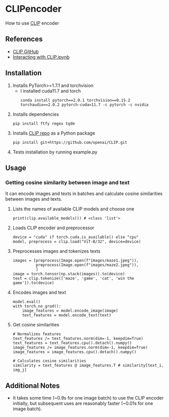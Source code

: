 # CLIPencoder
How to use [CLIP](https://openai.com/index/clip/) encoder    

## References
* [CLIP GitHub](https://github.com/openai/CLIP)
* [Interacting with CLIP.ipynb](https://colab.research.google.com/github/openai/clip/blob/master/notebooks/Interacting_with_CLIP.ipynb#scrollTo=eFxgLV5HAEEw)


## Installation
1. Installs PyTorch>=1.7.1 and torchvision
    * I installed cuda11.7 and torch
        ```
        conda install pytorch==2.0.1 torchvision==0.15.2 torchaudio==2.0.2 pytorch-cuda=11.7 -c pytorch -c nvidia
        ```
2. Installs dependencies
    ```
    pip install ftfy regex tqdm
    ```
3. Installs [CLIP repo](https://github.com/openai/CLIP) as a Python package
    ```
    pip install git+https://github.com/openai/CLIP.git
    ```
4. Tests installation by running example.py

## Usage
### Getting cosine similarity between image and text
It can encode images and texts in batches and calculate cosine similarities between images and texts.
1. Lists the names of available CLIP models and choose one
    ```
    print(clip.available_models()) # <class 'list'>
    ```
2. Loads CLIP encoder and preprocessor
    ```
    device = "cuda" if torch.cuda.is_available() else "cpu"
    model, preprocess = clip.load("ViT-B/32", device=device)
    ```
3. Preprocesses images and tokenizes texts
    ```
    images = [preprocess(Image.open(f"images/maze1.jpeg")),
              preprocess(Image.open(f"images/maze2.jpeg")),
              ]
    image = torch.tensor(np.stack(images)).to(device)
    text = clip.tokenize(['maze', 'game', 'cat', 'win the game']).to(device)
    ```
4. Encodes images and text
    ```
    model.eval()
    with torch.no_grad():
        image_features = model.encode_image(image)
        text_features = model.encode_text(text)
    ```
5. Get cosine similarities
    ```
    # Normalizes features
    text_features /= text_features.norm(dim=-1, keepdim=True)
    text_features = text_features.cpu().detach().numpy()
    image_features /= image_features.norm(dim=-1, keepdim=True)
    image_features = image_features.cpu().detach().numpy()
    
    # Calculates cosine similarities
    similarity = text_features @ image_features.T # similarity[text_i, img_j]
    ```
## Additional Notes
* It takes some time (~0.9s for one image batch) to use the CLIP encoder initially, but subsequent uses are reasonably faster (~0.01s for one image batch).
